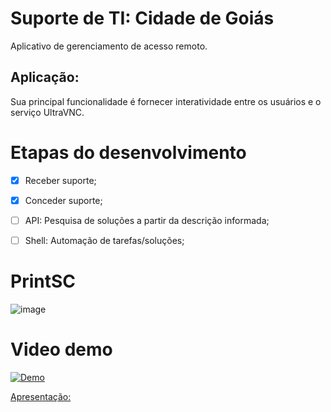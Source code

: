 # Suporte de TI: Cidade de Goiás

Aplicativo de gerenciamento de acesso remoto. 

## Aplicação:
Sua principal funcionalidade é fornecer interatividade entre os usuários e o serviço UltraVNC.

# Etapas do desenvolvimento 

- [x] Receber suporte;
- [x] Conceder suporte;
- [ ] API: Pesquisa de soluções a partir da descrição informada;
- [ ] Shell: Automação de tarefas/soluções;


# PrintSC

![image](https://dl.dropboxusercontent.com/s/x6qt42iwvzs5482/SuporteTI.png?dl=0)

# Video demo

[![Demo](https://dl.dropboxusercontent.com/s/b80v0yn950ktp4v/VideoSuporteTI.png?dl=0)](https://youtu.be/UCedJ5JMV1Y)

[Apresentação: ](https://docs.google.com/presentation/d/1icZQek_mK4ZdO2ldbJjZHEziXxiqo_UE6KdRbbxRlBo/edit?usp=sharing)
